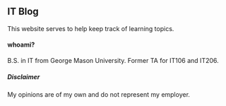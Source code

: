 ## IT Blog
This website serves to help keep track of learning topics.
#### whoami?

B.S. in IT from George Mason University. Former TA for IT106 and IT206.

##### Disclaimer

My opinions are of my own and do not represent my employer.